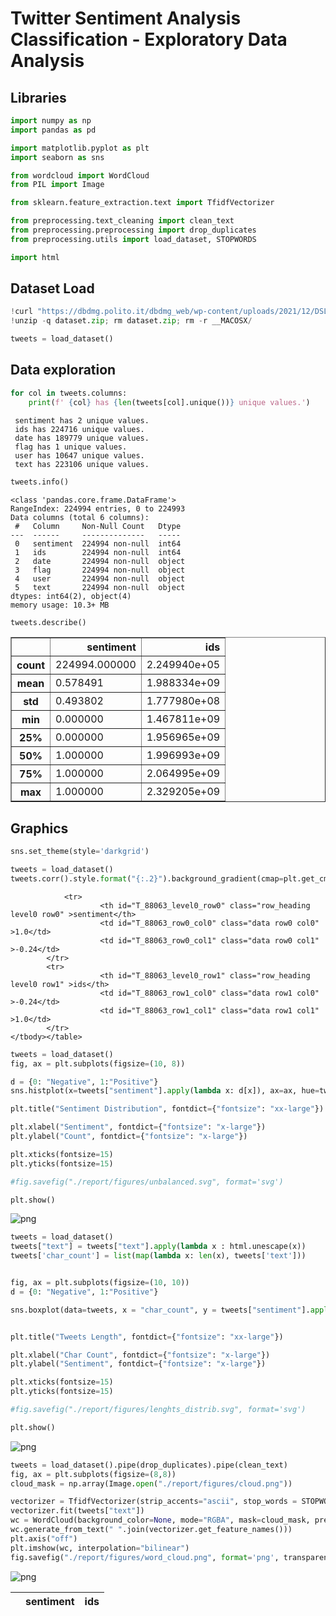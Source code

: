 # Twitter Sentiment Analysis Classification - Exploratory Data Analysis

## Libraries


```python
import numpy as np
import pandas as pd

import matplotlib.pyplot as plt
import seaborn as sns

from wordcloud import WordCloud
from PIL import Image

from sklearn.feature_extraction.text import TfidfVectorizer

from preprocessing.text_cleaning import clean_text
from preprocessing.preprocessing import drop_duplicates
from preprocessing.utils import load_dataset, STOPWORDS

import html
```

## Dataset Load


```python
!curl "https://dbdmg.polito.it/dbdmg_web/wp-content/uploads/2021/12/DSL2122_january_dataset.zip" -Lo dataset.zip
!unzip -q dataset.zip; rm dataset.zip; rm -r __MACOSX/
```


```python
tweets = load_dataset()
```

## Data exploration


```python
for col in tweets.columns:
    print(f' {col} has {len(tweets[col].unique())} unique values.')
```

     sentiment has 2 unique values.
     ids has 224716 unique values.
     date has 189779 unique values.
     flag has 1 unique values.
     user has 10647 unique values.
     text has 223106 unique values.



```python
tweets.info()
```

    <class 'pandas.core.frame.DataFrame'>
    RangeIndex: 224994 entries, 0 to 224993
    Data columns (total 6 columns):
     #   Column     Non-Null Count   Dtype 
    ---  ------     --------------   ----- 
     0   sentiment  224994 non-null  int64 
     1   ids        224994 non-null  int64 
     2   date       224994 non-null  object
     3   flag       224994 non-null  object
     4   user       224994 non-null  object
     5   text       224994 non-null  object
    dtypes: int64(2), object(4)
    memory usage: 10.3+ MB



```python
tweets.describe()
```




<div>
<style scoped>
    .dataframe tbody tr th:only-of-type {
        vertical-align: middle;
    }

    .dataframe tbody tr th {
        vertical-align: top;
    }

    .dataframe thead th {
        text-align: right;
    }
</style>
<table border="1" class="dataframe">
  <thead>
    <tr style="text-align: right;">
      <th></th>
      <th>sentiment</th>
      <th>ids</th>
    </tr>
  </thead>
  <tbody>
    <tr>
      <th>count</th>
      <td>224994.000000</td>
      <td>2.249940e+05</td>
    </tr>
    <tr>
      <th>mean</th>
      <td>0.578491</td>
      <td>1.988334e+09</td>
    </tr>
    <tr>
      <th>std</th>
      <td>0.493802</td>
      <td>1.777980e+08</td>
    </tr>
    <tr>
      <th>min</th>
      <td>0.000000</td>
      <td>1.467811e+09</td>
    </tr>
    <tr>
      <th>25%</th>
      <td>0.000000</td>
      <td>1.956965e+09</td>
    </tr>
    <tr>
      <th>50%</th>
      <td>1.000000</td>
      <td>1.996993e+09</td>
    </tr>
    <tr>
      <th>75%</th>
      <td>1.000000</td>
      <td>2.064995e+09</td>
    </tr>
    <tr>
      <th>max</th>
      <td>1.000000</td>
      <td>2.329205e+09</td>
    </tr>
  </tbody>
</table>
</div>



## Graphics


```python
sns.set_theme(style='darkgrid')
```


```python
tweets = load_dataset()
tweets.corr().style.format("{:.2}").background_gradient(cmap=plt.get_cmap('coolwarm'), axis=1)
```




<style  type="text/css" >
#T_88063_row0_col0,#T_88063_row1_col1{
            background-color:  #b40426;
            color:  #f1f1f1;
        }#T_88063_row0_col1,#T_88063_row1_col0{
            background-color:  #3b4cc0;
            color:  #f1f1f1;
        }</style><table id="T_88063_" ><thead>    <tr>        <th class="blank level0" ></th>        <th class="col_heading level0 col0" >sentiment</th>        <th class="col_heading level0 col1" >ids</th>    </tr></thead><tbody>
                <tr>
                        <th id="T_88063_level0_row0" class="row_heading level0 row0" >sentiment</th>
                        <td id="T_88063_row0_col0" class="data row0 col0" >1.0</td>
                        <td id="T_88063_row0_col1" class="data row0 col1" >-0.24</td>
            </tr>
            <tr>
                        <th id="T_88063_level0_row1" class="row_heading level0 row1" >ids</th>
                        <td id="T_88063_row1_col0" class="data row1 col0" >-0.24</td>
                        <td id="T_88063_row1_col1" class="data row1 col1" >1.0</td>
            </tr>
    </tbody></table>




```python
tweets = load_dataset()
fig, ax = plt.subplots(figsize=(10, 8))

d = {0: "Negative", 1:"Positive"}
sns.histplot(x=tweets["sentiment"].apply(lambda x: d[x]), ax=ax, hue=tweets["sentiment"], legend=None, hue_order=[1, 0], alpha=0.8)

plt.title("Sentiment Distribution", fontdict={"fontsize": "xx-large"})

plt.xlabel("Sentiment", fontdict={"fontsize": "x-large"})
plt.ylabel("Count", fontdict={"fontsize": "x-large"})

plt.xticks(fontsize=15)
plt.yticks(fontsize=15)

#fig.savefig("./report/figures/unbalanced.svg", format='svg')

plt.show()
```


    
![png](figures/output_13_0.png)
    



```python
tweets = load_dataset()
tweets["text"] = tweets["text"].apply(lambda x : html.unescape(x))
tweets['char_count'] = list(map(lambda x: len(x), tweets['text'])) 


fig, ax = plt.subplots(figsize=(10, 10))
d = {0: "Negative", 1:"Positive"}

sns.boxplot(data=tweets, x = "char_count", y = tweets["sentiment"].apply(lambda x: d[x]), orient='h', ax= ax, linewidth=2.5, fliersize=10)


plt.title("Tweets Length", fontdict={"fontsize": "xx-large"})

plt.xlabel("Char Count", fontdict={"fontsize": "x-large"})
plt.ylabel("Sentiment", fontdict={"fontsize": "x-large"})

plt.xticks(fontsize=15)
plt.yticks(fontsize=15)

#fig.savefig("./report/figures/lenghts_distrib.svg", format='svg')

plt.show()
```


    
![png](figures/output_14_0.png)
    



```python
tweets = load_dataset().pipe(drop_duplicates).pipe(clean_text)
fig, ax = plt.subplots(figsize=(8,8))
cloud_mask = np.array(Image.open("./report/figures/cloud.png"))

vectorizer = TfidfVectorizer(strip_accents="ascii", stop_words = STOPWORDS, use_idf=False, min_df=0.01)
vectorizer.fit(tweets["text"])
wc = WordCloud(background_color=None, mode="RGBA", mask=cloud_mask, prefer_horizontal=True, random_state=666)
wc.generate_from_text(" ".join(vectorizer.get_feature_names()))
plt.axis("off")
plt.imshow(wc, interpolation="bilinear")
fig.savefig("./report/figures/word_cloud.png", format='png', transparent=True, dpi=700)
```



    
![png](figures/output_15_1.png)
    

